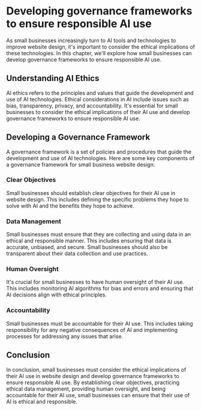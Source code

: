 Developing governance frameworks to ensure responsible AI use
====================================================================================================================================

As small businesses increasingly turn to AI tools and technologies to improve website design, it's important to consider the ethical implications of these technologies. In this chapter, we'll explore how small businesses can develop governance frameworks to ensure responsible AI use.

Understanding AI Ethics
-----------------------

AI ethics refers to the principles and values that guide the development and use of AI technologies. Ethical considerations in AI include issues such as bias, transparency, privacy, and accountability. It's essential for small businesses to consider the ethical implications of their AI use and develop governance frameworks to ensure responsible AI use.

Developing a Governance Framework
---------------------------------

A governance framework is a set of policies and procedures that guide the development and use of AI technologies. Here are some key components of a governance framework for small business website design:

### Clear Objectives

Small businesses should establish clear objectives for their AI use in website design. This includes defining the specific problems they hope to solve with AI and the benefits they hope to achieve.

### Data Management

Small businesses must ensure that they are collecting and using data in an ethical and responsible manner. This includes ensuring that data is accurate, unbiased, and secure. Small businesses should also be transparent about their data collection and use practices.

### Human Oversight

It's crucial for small businesses to have human oversight of their AI use. This includes monitoring AI algorithms for bias and errors and ensuring that AI decisions align with ethical principles.

### Accountability

Small businesses must be accountable for their AI use. This includes taking responsibility for any negative consequences of AI and implementing processes for addressing any issues that arise.

Conclusion
----------

In conclusion, small businesses must consider the ethical implications of their AI use in website design and develop governance frameworks to ensure responsible AI use. By establishing clear objectives, practicing ethical data management, providing human oversight, and being accountable for their AI use, small businesses can ensure that their use of AI is ethical and responsible.

